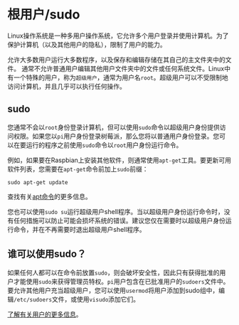 # 根用户/sudo

Linux操作系统是一种多用户操作系统，它允许多个用户登录并使用计算机。为了保护计算机（以及其他用户的隐私），限制了用户的能力。

允许大多数用户运行大多数程序，以及保存和编辑存储在其自己的主文件夹中的文件。 通常不允许普通用户编辑其他用户文件夹中的文件或任何系统文件。Linux中有一个特殊的用户，称为`超级用户`，通常为用户名`root`。超级用户可以不受限制地访问计算机，并且几乎可以执行任何操作。

## sudo

您通常不会以`root`身份登录计算机，但可以使用`sudo`命令以超级用户身份提供访问权限。如果您以`pi`用户身份登录树莓派，那么您将以普通用户身份登录。您可以在要运行的程序之前使用`sudo`命令以`root`用户身份运行命令。

例如，如果要在Raspbian上安装其他软件，则通常使用`apt-get`工具。要更新可用软件列表，您需要在`apt-get`命令前加上`sudo`前缀：

`sudo apt-get update`

查找有关[apt命令](docs/linux/usage/software/apt.md)的更多信息。

您也可以使用`sudo su`运行超级用户shell程序。当以超级用户身份运行命令时，没有任何措施可以防止可能会损坏系统的错误。建议您仅在需要时以超级用户身份运行命令，并在不再需要时退出超级用户shell程序。

## 谁可以使用sudo？

如果任何人都可以在命令前放置`sudo`，则会破坏安全性，因此只有获得批准的用户才能使用`sudo`来获得管理员特权。`pi`用户包含在已批准用户的`sudoers`文件中。要允许其他用户充当超级用户，您可以使用`usermod`将用户添加到sudo组中，编辑`/etc/sudoers`文件，或使用`visudo`添加它们。

[了解有关用户的更多信息](docs/linux/usage/users.md)。

